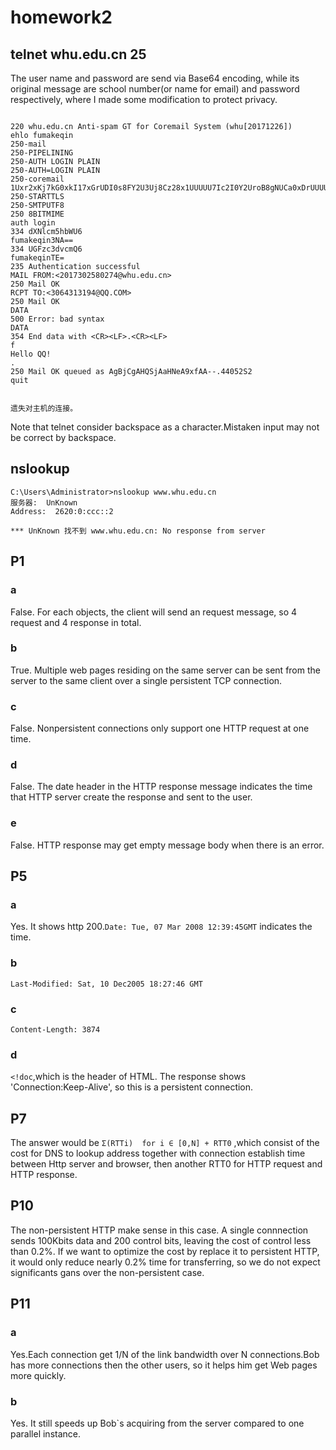 # homework2

## telnet whu.edu.cn 25

The user name and password are send via Base64 encoding, while its original message are school number(or name for email) and password respectively, where I made some modification to protect privacy.
```

220 whu.edu.cn Anti-spam GT for Coremail System (whu[20171226])                                                         ehlo fumakeqin                                                                                                          250-mail                                                                                                                250-PIPELINING                                                                                                          250-AUTH LOGIN PLAIN                                                                                                    250-AUTH=LOGIN PLAIN                                                                                                    250-coremail 1Uxr2xKj7kG0xkI17xGrUDI0s8FY2U3Uj8Cz28x1UUUUU7Ic2I0Y2UroB8gNUCa0xDrUUUUj                                   250-STARTTLS                                                                                                            250-SMTPUTF8                                                                                                            250 8BITMIME                                                                                                            auth login                                                                                                              334 dXNlcm5hbWU6                                                                                                        fumakeqin3NA==                                                                                                    334 UGFzc3dvcmQ6                                                                                                        fumakeqinTE=                                                                                                        235 Authentication successful                                                                                           MAIL FROM:<2017302580274@whu.edu.cn>                                                                                    250 Mail OK                                                                                                             RCPT TO:<3064313194@QQ.COM>                                                                                             250 Mail OK                                                                                                             DATA                                                                                                                    500 Error: bad syntax                                                                                                   DATA                                                                                                                    354 End data with <CR><LF>.<CR><LF>                                                                                     f                                                                                                                       Hello QQ!                                                                                                               .                                                                                                                       250 Mail OK queued as AgBjCgAHQSjAaHNeA9xfAA--.44052S2                                                      quit    


遗失对主机的连接。

```
Note that telnet consider backspace as a character.Mistaken input may not be correct by backspace.


## nslookup

```
C:\Users\Administrator>nslookup www.whu.edu.cn
服务器:  UnKnown
Address:  2620:0:ccc::2

*** UnKnown 找不到 www.whu.edu.cn: No response from server
```

## P1

### a

False. For each objects, the client will send an request message, so 4 request and 4 response in total. 

### b

True. Multiple web pages residing on the same server can be sent from the server to the same client over a single persistent TCP connection.

### c

False. Nonpersistent connections only support one HTTP request at one time.

### d

False. The date header in the HTTP response message indicates the time that HTTP server create the response and sent to the user.

### e

False. HTTP response may get empty message body when there is an error.

## P5

### a

Yes.  It shows http 200.`Date: Tue, 07 Mar 2008 12:39:45GMT` indicates the time.

### b

`Last-Modified: Sat, 10 Dec2005 18:27:46 GMT`

### c

`Content-Length: 3874`

### d

`<!doc`,which is the header of HTML. The response shows 'Connection:Keep-Alive', so this is a persistent connection.

## P7

The answer would be
`Σ(RTTi)  for i ∈ [0,N] + RTT0` ,which consist of the cost for DNS to lookup address together with connection establish time between Http server and browser, then another RTT0 for HTTP request and HTTP response.

## P10

The non-persistent HTTP make sense in this case. A single connnection sends 100Kbits data and 200 control bits, leaving the cost of control less than 0.2%. If we want to optimize the cost by replace it to persistent HTTP, it would only reduce nearly 0.2% time for transferring, so we do not expect significants gans over the non-persistent case.

## P11

### a

Yes.Each connection get 1/N of the link bandwidth over N connections.Bob has more connections then the other users, so it helps him get Web pages more quickly.

### b

Yes. It still speeds up Bob`s acquiring from the server compared to one parallel instance.
